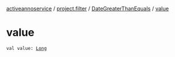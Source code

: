 [activeannoservice](../../index.md) / [project.filter](../index.md) / [DateGreaterThanEquals](index.md) / [value](./value.md)

# value

`val value: `[`Long`](https://kotlinlang.org/api/latest/jvm/stdlib/kotlin/-long/index.html)